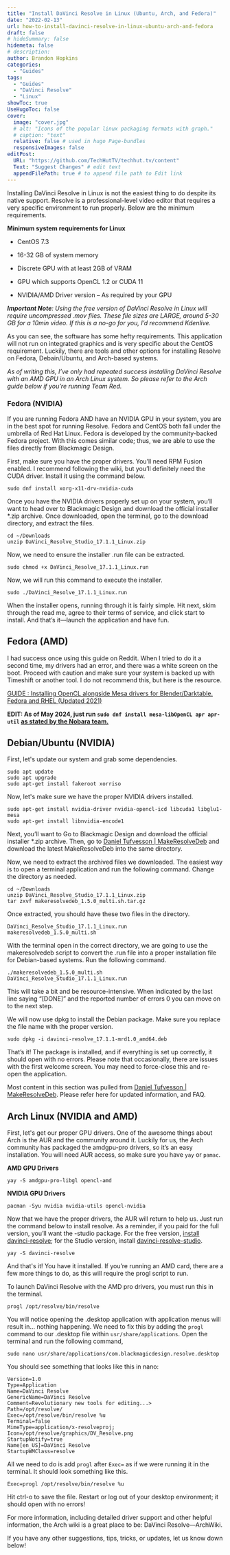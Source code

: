 ```yaml
---
title: "Install DaVinci Resolve in Linux (Ubuntu, Arch, and Fedora)"
date: "2022-02-13"
url: how-to-install-davinci-resolve-in-linux-ubuntu-arch-and-fedora
draft: false
# hideSummary: false
hidemeta: false
# description:
author: Brandon Hopkins
categories:
  - "Guides"
tags:
  - "Guides"
  - "DaVinci Resolve"
  - "Linux"
showToc: true
UseHugoToc: false
cover:
  image: "cover.jpg"
  # alt: "Icons of the popular linux packaging formats with graph."
  # caption: "text"
  relative: false # used in hugo Page-bundles
  responsiveImages: false
editPost:
  URL: "https://github.com/TechHutTV/techhut.tv/content"
  Text: "Suggest Changes" # edit text
  appendFilePath: true # to append file path to Edit link
---
```


Installing DaVinci Resolve in Linux is not the easiest thing to do despite its native support. Resolve is a professional-level video editor that requires a very specific environment to run properly. Below are the minimum requirements.

**Minimum system requirements for Linux**

- CentOS 7.3

- 16-32 GB of system memory

- Discrete GPU with at least 2GB of VRAM

- GPU which supports OpenCL 1.2 or CUDA 11

- NVIDIA/AMD Driver version – As required by your GPU

_**Important Note**: Using the free version of DaVinci Resolve in Linux will require uncompressed .mov files. These file sizes are LARGE, around 5-30 GB for a 10min video. If this is a no-go for you, I’d recommend Kdenlive._

As you can see, the software has some hefty requirements. This application will not run on integrated graphics and is very specific about the CentOS requirement. Luckily, there are tools and other options for installing Resolve on Fedora, Debain/Ubuntu, and Arch-based systems.

_As of writing this, I’ve only had repeated success installing DaVinci Resolve with an AMD GPU in an Arch Linux system. So please refer to the Arch guide below if you’re running Team Red._

### Fedora (NVIDIA)

If you are running Fedora AND have an NVIDIA GPU in your system, you are in the best spot for running Resolve. Fedora and CentOS both fall under the umbrella of Red Hat Linux. Fedora is developed by the community-backed Fedora project. With this comes similar code; thus, we are able to use the files directly from Blackmagic Design.

First, make sure you have the proper drivers. You’ll need RPM Fusion enabled. I recommend following the wiki, but you’ll definitely need the CUDA driver. Install it using the command below.

```
sudo dnf install xorg-x11-drv-nvidia-cuda
```

Once you have the NVIDIA drivers properly set up on your system, you’ll want to head over to Blackmagic Design and download the official installer \*.zip archive. Once downloaded, open the terminal, go to the download directory, and extract the files.

```
cd ~/Downloads
unzip DaVinci_Resolve_Studio_17.1.1_Linux.zip
```

Now, we need to ensure the installer .run file can be extracted.

```
sudo chmod +x DaVinci_Resolve_17.1.1_Linux.run
```

Now, we will run this command to execute the installer.

```
sudo ./DaVinci_Resolve_17.1.1_Linux.run
```

When the installer opens, running through it is fairly simple. Hit next, skim through the read me, agree to their terms of service, and click start to install. And that’s it—launch the application and have fun.

## Fedora (AMD)

I had success once using this guide on Reddit. When I tried to do it a second time, my drivers had an error, and there was a white screen on the boot. Proceed with caution and make sure your system is backed up with Timeshift or another tool. I do not recommend this, but here is the resource.

[GUIDE : Installing OpenCL alongside Mesa drivers for Blender/Darktable. Fedora and RHEL (Updated 2021)](https://www.reddit.com/r/Fedora/comments/m2il41/guide_installing_opencl_alongside_mesa_drivers/?ref=techhut.tv)

**EDIT: As of May 2024, just run `sudo dnf install mesa-libOpenCL apr apr-util` [as stated by the Nobara team.](https://www.techhut.tv/how-to-install-davinci-resolve-in-linux-ubuntu-arch-and-fedora/)**

## Debian/Ubuntu (NVIDIA)

First, let's update our system and grab some dependencies.

```
sudo apt update
sudo apt upgrade
sudo apt-get install fakeroot xorriso
```

Now, let's make sure we have the proper NVIDIA drivers installed.

```
sudo apt-get install nvidia-driver nvidia-opencl-icd libcuda1 libglu1-mesa
sudo apt-get install libnvidia-encode1
```

Next, you’ll want to Go to Blackmagic Design and download the official installer \*.zip archive. Then, go to [Daniel Tufvesson | MakeResolveDeb](https://www.danieltufvesson.com/makeresolvedeb?ref=techhut.tv) and download the latest MakeResolveDeb into the same directory.

Now, we need to extract the archived files we downloaded. The easiest way is to open a terminal application and run the following command. Change the directory as needed.

```
cd ~/Downloads
unzip DaVinci_Resolve_Studio_17.1.1_Linux.zip
tar zxvf makeresolvedeb_1.5.0_multi.sh.tar.gz
```

Once extracted, you should have these two files in the directory.

```
DaVinci_Resolve_Studio_17.1.1_Linux.run
makeresolvedeb_1.5.0_multi.sh
```

With the terminal open in the correct directory, we are going to use the makeresolvedeb script to convert the .run file into a proper installation file for Debian-based systems. Run the following command.

```
./makeresolvedeb_1.5.0_multi.sh DaVinci_Resolve_Studio_17.1.1_Linux.run
```

This will take a bit and be resource-intensive. When indicated by the last line saying “\[DONE\]” and the reported number of errors 0 you can move on to the next step.

We will now use dpkg to install the Debian package. Make sure you replace the file name with the proper version.

```
sudo dpkg -i davinci-resolve_17.1.1-mrd1.0_amd64.deb
```

That’s it! The package is installed, and if everything is set up correctly, it should open with no errors. Please note that occasionally, there are issues with the first welcome screen. You may need to force-close this and re-open the application.

Most content in this section was pulled from [Daniel Tufvesson | MakeResolveDeb](https://www.danieltufvesson.com/makeresolvedeb?ref=techhut.tv). Please refer here for updated information, and FAQ.

## Arch Linux (NVIDIA and AMD)

First, let's get our proper GPU drivers. One of the awesome things about Arch is the AUR and the community around it. Luckily for us, the Arch community has packaged the amdgpu-pro drivers, so it’s an easy installation. You will need AUR access, so make sure you have `yay` or `pamac`.

**AMD GPU Drivers**

```
yay -S amdgpu-pro-libgl opencl-amd
```

**NVIDIA GPU Drivers**

```
pacman -Syu nvidia nvidia-utils opencl-nvidia
```

Now that we have the proper drivers, the AUR will return to help us. Just run the command below to install resolve. As a reminder, if you paid for the full version, you’ll want the -studio package. For the free version, [install](https://wiki.archlinux.org/title/Install?ref=techhut.tv) [davinci-resolve](https://aur.archlinux.org/packages/davinci-resolve/?ref=techhut.tv); for the Studio version, install [davinci-resolve-studio](https://aur.archlinux.org/packages/davinci-resolve-studio/?ref=techhut.tv).

```
yay -S davinci-resolve
```

And that's it! You have it installed. If you’re running an AMD card, there are a few more things to do, as this will require the progl script to run.

To launch DaVinci Resolve with the AMD pro drivers, you must run this in the terminal.

```
progl /opt/resolve/bin/resolve
```

You will notice opening the .desktop application with application menus will result in… nothing happening. We need to fix this by adding the `progl` command to our .desktop file within `usr/share/applications`. Open the terminal and run the following command,

```
sudo nano usr/share/applications/com.blackmagicdesign.resolve.desktop
```

You should see something that looks like this in nano:

```
Version=1.0
Type=Application
Name=DaVinci Resolve
GenericName=DaVinci Resolve
Comment=Revolutionary new tools for editing...>
Path=/opt/resolve/
Exec=/opt/resolve/bin/resolve %u
Terminal=false
MimeType=application/x-resolveproj;
Icon=/opt/resolve/graphics/DV_Resolve.png
StartupNotify=true
Name[en_US]=DaVinci Resolve
StartupWMClass=resolve
```

All we need to do is add `progl` after `Exec=` as if we were running it in the terminal. It should look something like this.

```
Exec=progl /opt/resolve/bin/resolve %u
```

Hit ctrl-o to save the file. Restart or log out of your desktop environment; it should open with no errors!

For more information, including detailed driver support and other helpful information, the Arch wiki is a great place to be: DaVinci Resolve—ArchWiki.

If you have any other suggestions, tips, tricks, or updates, let us know down below!
